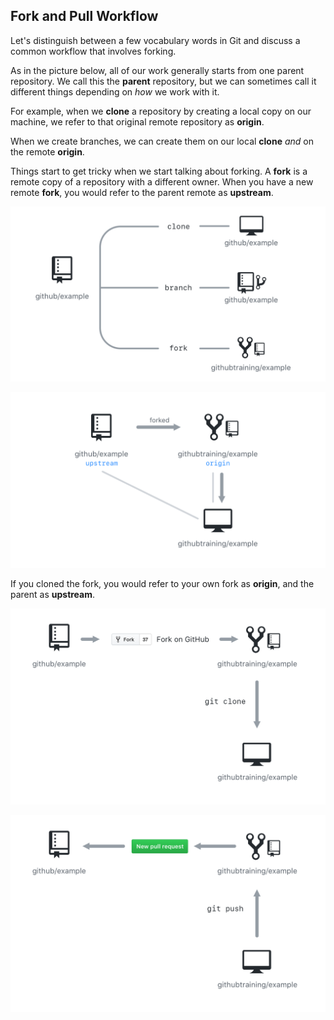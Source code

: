 ## Fork and Pull Workflow

Let's distinguish between a few vocabulary words in Git and discuss a common workflow that involves forking.

As in the picture below, all of our work generally starts from one parent repository. We call this the **parent** repository, but we can sometimes call it different things depending on _how_ we work with it.

For example, when we **clone** a repository by creating a local copy on our machine, we refer to that original remote repository as **origin**.

When we create branches, we can create them on our local **clone** _and_ on the remote **origin**.

Things start to get tricky when we start talking about forking. A **fork** is a remote copy of a repository with a different owner. When you have a new remote **fork**, you would refer to the parent remote as **upstream**.

![Clone vs Branch vs Fork](img/clone-branch-fork.png)


![Fork Workflow](img/origin-upstream.png)

If you cloned the fork, you would refer to your own fork as **origin**, and the parent as **upstream**.

![Fork Workflow](img/fork-from.png)

![Fork Workflow](img/fork-to.png)
